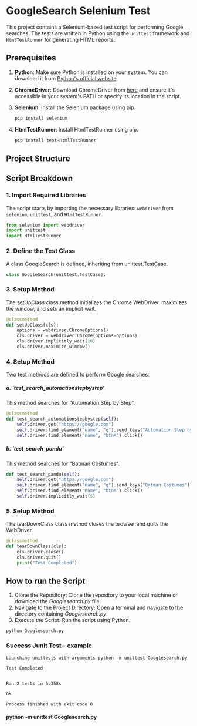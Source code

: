 # GoogleSearch Selenium Test

This project contains a Selenium-based test script for performing Google searches. The tests are written in Python using the `unittest` framework and `HtmlTestRunner` for generating HTML reports.

## Prerequisites

1. **Python**: Make sure Python is installed on your system. You can download it from [Python's official website](https://www.python.org/downloads/).

2. **ChromeDriver**: Download ChromeDriver from [here](https://sites.google.com/a/chromium.org/chromedriver/downloads) and ensure it's accessible in your system's PATH or specify its location in the script.

3. **Selenium**: Install the Selenium package using pip.
    ```sh
    pip install selenium
    ```

4. **HtmlTestRunner**: Install HtmlTestRunner using pip.
    ```sh
    pip install test-HtmlTestRunner
    ```

## Project Structure


## Script Breakdown

### 1. Import Required Libraries

The script starts by importing the necessary libraries: `webdriver` from `selenium`, `unittest`, and `HtmlTestRunner`.

```python
from selenium import webdriver
import unittest
import HtmlTestRunner
```

### 2. Define the Test Class
A class GoogleSearch is defined, inheriting from unittest.TestCase.
```python
class GoogleSearch(unittest.TestCase):
```

### 3. Setup Method
The setUpClass class method initializes the Chrome WebDriver, maximizes the window, and sets an implicit wait.
```python
@classmethod
def setUpClass(cls):
    options = webdriver.ChromeOptions()
    cls.driver = webdriver.Chrome(options=options)
    cls.driver.implicitly_wait(10)
    cls.driver.maximize_window()
```
### 4. Setup Method
Two test methods are defined to perform Google searches.
##### a. 'test_search_automationstepbystep'
This method searches for "Automation Step by Step".
```python
@classmethod
def test_search_automationstepbystep(self):
    self.driver.get("https://google.com")
    self.driver.find_element("name", "q").send_keys("Automation Step by Step")
    self.driver.find_element("name", "btnK").click()
```
##### b. 'test_search_pandu'
This method searches for "Batman Costumes".
```python
def test_search_pandu(self):
    self.driver.get("https://google.com")
    self.driver.find_element("name", "q").send_keys("Batman Costumes")
    self.driver.find_element("name", "btnK").click()
    self.driver.implicitly_wait(5)
```

### 5. Setup Method
The tearDownClass class method closes the browser and quits the WebDriver.
```python
@classmethod
def tearDownClass(cls):
    cls.driver.close()
    cls.driver.quit()
    print("Test Completed")
```

## How to run the Script
1. Clone the Repository: Clone the repository to your local machine or download the _Googlesearch.py_ file.
2. Navigate to the Project Directory: Open a terminal and navigate to the directory containing _Googlesearch.py_.
3. Execute the Script: Run the script using Python.

`python Googlesearch.py`


### Success Junit Test - example
```
Launching unittests with arguments python -m unittest Googlesearch.py 

Test Completed


Ran 2 tests in 6.358s

OK

Process finished with exit code 0
```


#### python -m unittest Googlesearch.py
